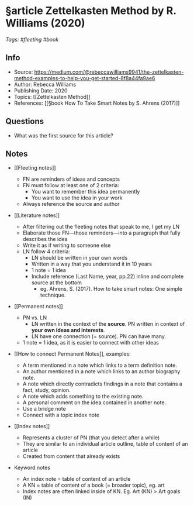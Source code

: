 # §article Zettelkasten Method by R. Williams (2020)

_Tags: #fleeting #book_

## Info

- Source: https://medium.com/@rebeccawilliams9941/the-zettelkasten-method-examples-to-help-you-get-started-8f8a44fa9ae6
- Author: Rebecca Williams
- Publishing Date: 2020
- Topics: [[Zettelkasten Method]]
- References: [[§book How To Take Smart Notes by S. Ahrens (2017)]]

## Questions

- What was the first source for this article?

## Notes

- [[Fleeting notes]]
  - FN are reminders of ideas and concepts
  - FN must follow at least one of 2 criteria:
    - You want to remember this idea permanently
    - You want to use the idea in your work
  - Always reference the source and author
  
- [[Literature notes]]
  - After filtering out the fleeting notes that speak to me, I get my LN
  - Elaborate those FN—those reminders—into a paragraph that fully describes the idea
  - Write it as if writing to someone else
  - LN follow 4 criteria:
    - LN should be written in your own words
    - Written in a way that you understand it in 10 years
    - 1 note = 1 idea
    - Include reference (Last Name, year, pp.22) inline and complete source at the bottom
      - eg. Ahrens, S. (2017). How to take smart notes: One simple technique.
  
- [[Permanent notes]] 
  - PN vs. LN
    - LN written in the context of the **source**. PN written in context of **your own ideas and interests**.
    - LN have one connection (= source). PN can have many.
  - 1 note = 1 idea, as it is easier to connect with other ideas

- [[How to connect Permanent Notes]], examples: 
  - A term mentioned in a note which links to a term definition note.
  - An author mentioned in a note which links to an author biography note.
  - A note which directly contradicts findings in a note that contains a fact, study, opinion.
  - A note which adds something to the existing note.
  - A personal comment on the idea contained in another note.
  - Use a bridge note
  - Connect with a topic index note

- [[Index notes]]
  - Represents a cluster of PN (that you detect after a while)
  - They are similar to an individual article outline, table of content of an article
  - Created from content that already exists

- Keyword notes
  - An index note = table of content of an article
  - A KN = table of content of a book (= broader topic), eg. art
  - Index notes are often linked inside of KN. Eg. Art (KN) > Art goals (IN)

[//begin]: # "Autogenerated link references for markdown compatibility"
[zettelkasten-method]: ../1-fleeting/zettelkasten-method "Zettelkasten Method"
[§book-how-to-take-smart-notes-by-s-ahrens-2017]: ../1-fleeting/§book-how-to-take-smart-notes-by-s-ahrens-2017 "§book How to Take Smart Notes by S. Ahrens (2017)"
[fleeting-notes]: fleeting-notes "Fleeting Notes"
[literature-notes]: literature-notes "Literature Notes"
[permanent-notes]: permanent-notes "Permanent Notes"
[how-to-connect-permanent-notes]: how-to-connect-permanent-notes "How to Connect Permanent Notes"
[index-notes]: index-notes "Index Notes"
[//end]: # "Autogenerated link references"